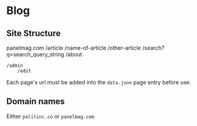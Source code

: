 # Blog

## Site Structure

panelmag.com
	/article
		/name-of-article
		/other-article
	/search?q=search_query_string
	/about


	/admin
		/edit

Each page's url must be added into the `data.json` page entry before use.


## Domain names
Either `politinc.co` or `panelmag.com`.